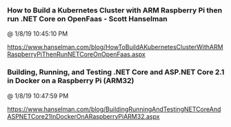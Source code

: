 ﻿

### How to Build a Kubernetes Cluster with ARM Raspberry Pi then run .NET Core on OpenFaas - Scott Hanselman
@ 1/8/19 10:45:10 PM

https://www.hanselman.com/blog/HowToBuildAKubernetesClusterWithARMRaspberryPiThenRunNETCoreOnOpenFaas.aspx



### Building, Running, and Testing .NET Core and ASP.NET Core 2.1 in Docker on a Raspberry Pi (ARM32)
@ 1/8/19 10:47:59 PM

https://www.hanselman.com/blog/BuildingRunningAndTestingNETCoreAndASPNETCore21InDockerOnARaspberryPiARM32.aspx

